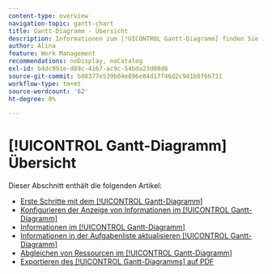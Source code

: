 ```yaml
---
content-type: overview
navigation-topic: gantt-chart
title: Gantt-Diagramm - Übersicht
description: Informationen zum [!UICONTROL Gantt-Diagramm] finden Sie in den folgenden Artikeln.
author: Alina
feature: Work Management
recommendations: noDisplay, noCatalog
exl-id: b4dc991e-d89c-4167-ac9c-54bda23d08d8
source-git-commit: b08377e539b04e896e84d17f46d2c941b0f66731
workflow-type: tm+mt
source-wordcount: '62'
ht-degree: 0%

---
```


# [!UICONTROL Gantt-Diagramm] Übersicht

Dieser Abschnitt enthält die folgenden Artikel:

* [Erste Schritte mit dem [!UICONTROL Gantt-Diagramm]](../../../manage-work/gantt-chart/use-the-gantt-chart/get-started-with-gantt.md)
* [Konfigurieren der Anzeige von Informationen im [!UICONTROL Gantt-Diagramm]](../../../manage-work/gantt-chart/use-the-gantt-chart/configure-info-on-gantt-chart.md)
* [Informationen im [!UICONTROL Gantt-Diagramm]](../../../manage-work/gantt-chart/use-the-gantt-chart/view-info-in-gantt.md)
* [Informationen in der Aufgabenliste aktualisieren [!UICONTROL Gantt-Diagramm]](../../../manage-work/gantt-chart/use-the-gantt-chart/update-info-task-list-gantt.md)
* [Abgleichen von Ressourcen im [!UICONTROL Gantt-Diagramm]](../../../manage-work/gantt-chart/use-the-gantt-chart/level-resources-in-gantt.md)
* [Exportieren des [!UICONTROL Gantt-Diagramms] auf PDF](../../../manage-work/gantt-chart/use-the-gantt-chart/export-gantt-chart-to-pdf.md)
